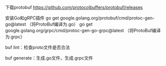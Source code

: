 下载protobuf
    https://github.com/protocolbuffers/protobuf/releases

安装Go和gRPC插件
    go get google.golang.org/protobuf/cmd/protoc-gen-go@latest （将ProtoBuf编译为.go）
    go get google.golang.org/grpc/cmd/protoc-gen-go-grpc@latest （将ProtoBuf编译为.grpc）

buf lint：检查proto文件是否合法

buf generate：生成.go文件，生成.grpc文件

